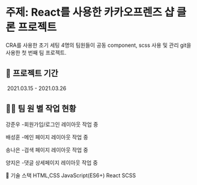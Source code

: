 # 주제: React를 사용한 카카오프렌즈 샵 클론 프로젝트

CRA를 사용한 초기 세팅 4명의 팀원들이 공동 component, scss 사용 및 관리 git을 사용한 첫 번째 팀 프로젝트.

## 📅 프로젝트 기간

​ 2021.03.15 - 2021.03.26

## 👨‍💻 팀 원 별 작업 현황

강준우
-회원가입/로그인 레이아웃 작업 중

배성훈
-메인 페이지 레이아웃 작업 중

송나은
-검색 페이지 레이아웃 작업 중

양지은
-댓글 상세페이지 레이아웃 작업 중


🔧 기술 스택
HTML,CSS JavaScript(ES6+) React SCSS
